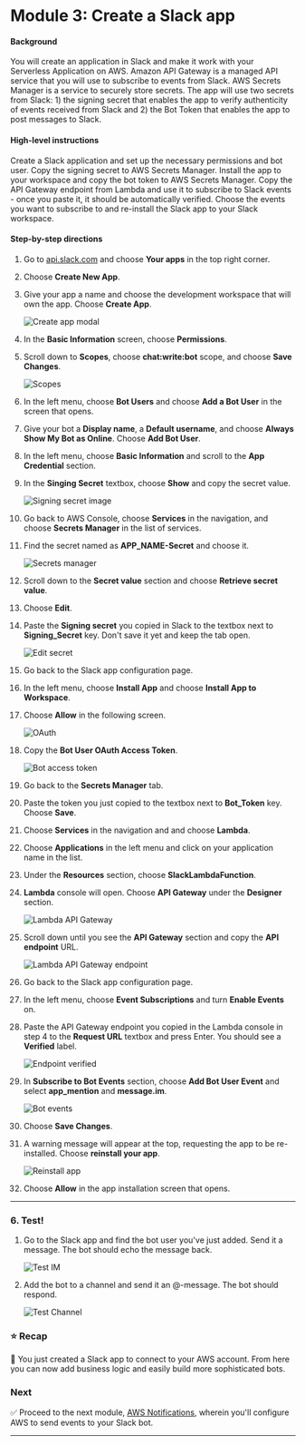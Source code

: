 # Module 3: Create a Slack app

#### Background

You will create an application in Slack and make it work with your Serverless Application on AWS. Amazon API Gateway is a managed API service that you will use to subscribe to events from Slack. AWS Secrets Manager is a service to securely store secrets. The app will use two secrets from Slack: 1) the signing secret that enables the app to verify authenticity of events received from Slack and 2) the Bot Token that enables the app to post messages to Slack.

#### High-level instructions

Create a Slack application and set up the necessary permissions and bot user. Copy the signing secret to AWS Secrets Manager. Install the app to your workspace and copy the bot token to AWS Secrets Manager. Copy the API Gateway endpoint from Lambda and use it to subscribe to Slack events - once you paste it, it should be automatically verified. Choose the events you want to subscribe to and re-install the Slack app to your Slack workspace.

#### Step-by-step directions

1. Go to [api.slack.com](https://api.slack.com) and choose **Your apps** in the top right corner.
1. Choose **Create New App**.
1. Give your app a name and choose the development workspace that will own the app. Choose **Create App**.
    
    ![Create app modal](../images/slack-create-app-dialog.png)

1. In the **Basic Information** screen, choose **Permissions**.
1. Scroll down to **Scopes**, choose **chat:write:bot** scope, and choose **Save Changes**.
    
    ![Scopes](../images/slack-scopes.png)

1. In the left menu, choose **Bot Users** and choose **Add a Bot User** in the screen that opens.
1. Give your bot a **Display name**, a **Default username**, and choose **Always Show My Bot as Online**. Choose **Add Bot User**.
1. In the left menu, choose **Basic Information** and scroll to the **App Credential** section.
1. In the **Singing Secret** textbox, choose **Show** and copy the secret value.

   ![Signing secret image](../images/slack-signing-secret.png)

1. Go back to AWS Console, choose **Services** in the navigation, and choose **Secrets Manager** in the list of services.
1. Find the secret named as **APP_NAME-Secret** and choose it.

    ![Secrets manager](../images/secrets-manager-console.png)

1. Scroll down to the **Secret value** section and choose **Retrieve secret value**.
1. Choose **Edit**.
1. Paste the **Signing secret** you copied in Slack to the textbox next to **Signing_Secret** key. Don't save it yet and keep the tab open.

    ![Edit secret](../images/secrets-manager-edit-secret-value.png)

1. Go back to the Slack app configuration page.
1. In the left menu, choose **Install App** and choose **Install App to Workspace**.
1. Choose **Allow** in the following screen.
    
    ![OAuth](../images/slack-oauth.png)

1. Copy the **Bot User OAuth Access Token**.

    ![Bot access token](../images/slack-bot-token.png)

1. Go back to the **Secrets Manager** tab.
1. Paste the token you just copied to the textbox next to **Bot_Token** key. Choose **Save**.
1. Choose **Services** in the navigation and and choose **Lambda**.
1. Choose **Applications** in the left menu and click on your application name in the list.
1. Under the **Resources** section, choose **SlackLambdaFunction**.
1. **Lambda** console will open. Choose **API Gateway** under the **Designer** section.
    
    ![Lambda API Gateway](../images/lambda-designer.png)

1. Scroll down until you see the **API Gateway** section and copy the **API endpoint** URL.

    ![Lambda API Gateway endpoint](../images/lambda-apigateway-endpoint.png)

1. Go back to the Slack app configuration page.
1. In the left menu, choose **Event Subscriptions** and turn **Enable Events** on.
1. Paste the API Gateway endpoint you copied in the Lambda console in step 4 to the **Request URL** textbox and press Enter. You should see a **Verified** label.

    ![Endpoint verified](../images/slack-verified.png)

1. In **Subscribe to Bot Events** section, choose **Add Bot User Event** and select **app_mention** and **message.im**.

    ![Bot events](../images/slack-bot-events.png)

1. Choose **Save Changes**.    
1. A warning message will appear at the top, requesting the app to be re-installed. Choose **reinstall your app**.

    ![Reinstall app](../images/slack-reinstall.png)

1. Choose **Allow** in the app installation screen that opens.

---

### 6. Test!

1. Go to the Slack app and find the bot user you've just added. Send it a message. The bot should echo the message back.

    ![Test IM](../images/slack-test.png)

1. Add the bot to a channel and send it an @-message. The bot should respond.

    ![Test Channel](../images/slack-test-channel.png)

### :star: Recap

:wrench: You just created a Slack app to connect to your AWS account. From here you can now add business logic and easily build more sophisticated bots.

### Next

:white_check_mark: Proceed to the next module, [AWS Notifications][notifications], wherein you'll configure AWS to send events to your Slack bot.

---
[cognito]: https://aws.amazon.com/cognito/
[lambda]: https://aws.amazon.com/lambda/
[api-gw]: https://aws.amazon.com/api-gateway/
[s3]: https://aws.amazon.com/s3/
[dynamodb]: https://aws.amazon.com/dynamodb/
[secrets-manager]: https://aws.amazon.com/secrets-manager/
[sns]: https://aws.amazon.com/sns/
[cloudwatch]: https://aws.amazon.com/cloudwatch/
[chatbot]: https://aws.amazon.com/chatbot/
[aws-sam]: https://aws.amazon.com/serverless/sam/
[codepipeline]: https://aws.amazon.com/codepipeline/
[codecommit]: https://aws.amazon.com/codecommit/
[codebuild]: https://aws.amazon.com/codebuild/
[cloudformation]: https://aws.amazon.com/cloudformation/
[aws-console]: https://console.aws.amazon.com
[iam-console]: https://console.aws.amazon.com/iam/home
[lambda-console]: https://console.aws.amazon.com/lambda/home
[cfn-console]: https://console.aws.amazon.com/cloudformation/home
[s3-console]: https://console.aws.amazon.com/s3/home
[chatbot-console]: https://console.aws.amazon.com/chatbot/home
[api-slack]: https://api.slack.com

[setup]: ../00_Setup/
[cleanup]: ../01_Cleanup/
[serverless-app-setup]: ../1_ServerlessAppSetup/
[code-management]: ../2_CodeManagement/
[setup-slack-app]: ../3_SlackApp/
[notifications]: ../4_AWSNotifications/
